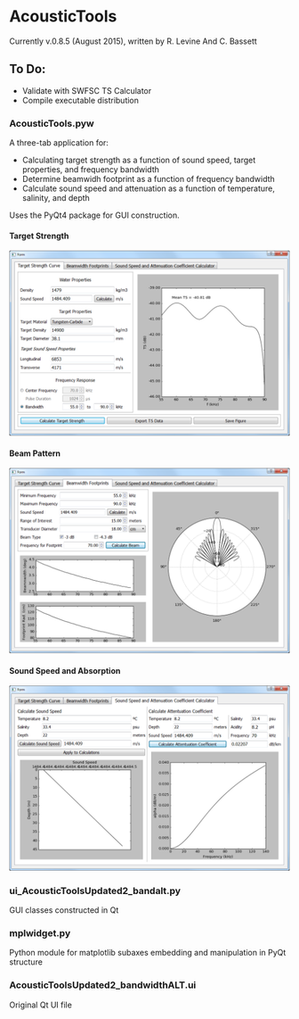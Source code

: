 # AcousticTools

Currently v.0.8.5 (August 2015), written by R. Levine And C. Bassett

## To Do:
- Validate with SWFSC TS Calculator
- Compile executable distribution

### AcousticTools.pyw
A three-tab application for:
- Calculating target strength as a function of sound speed, target properties, and frequency bandwidth
- Determine beamwidh footprint as a function of frequency bandwidth
-  Calculate sound speed and attenuation as a function of temperature, salinity, and depth

Uses the PyQt4 package for GUI construction.

#### Target Strength
![TS](https://github.com/leviner/AcousticTools/blob/master/screenshots/TS.png)
#### Beam Pattern
![BW](https://github.com/leviner/AcousticTools/blob/master/screenshots/BW.png)
#### Sound Speed and Absorption
![SSA](https://github.com/leviner/AcousticTools/blob/master/screenshots/SSA.png)

### ui_AcousticToolsUpdated2_bandalt.py
GUI classes constructed in Qt

### mplwidget.py
Python module for matplotlib subaxes embedding and manipulation in PyQt structure

### AcousticToolsUpdated2_bandwidthALT.ui
Original Qt UI file
